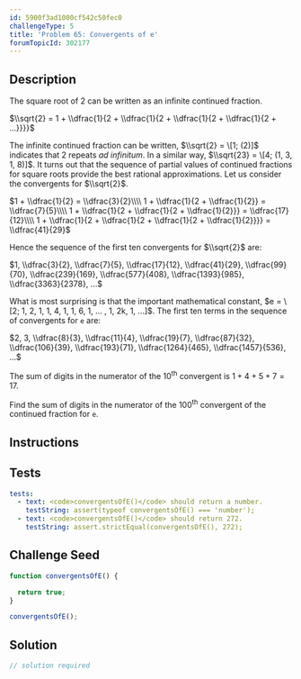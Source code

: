 ```yaml
---
id: 5900f3ad1000cf542c50fec0
challengeType: 5
title: 'Problem 65: Convergents of e'
forumTopicId: 302177
---
```


## Description

<section id='description'>

The square root of 2 can be written as an infinite continued fraction.

$\\sqrt{2} = 1 + \\dfrac{1}{2 + \\dfrac{1}{2 + \\dfrac{1}{2 + \\dfrac{1}{2 + ...}}}}$

The infinite continued fraction can be written, $\\sqrt{2} = \[1; (2)]$ indicates that 2 repeats *ad infinitum*. In a similar way, $\\sqrt{23} = \[4; (1, 3, 1, 8)]$. It turns out that the sequence of partial values of continued fractions for square roots provide the best rational approximations. Let us consider the convergents for $\\sqrt{2}$.

$1 + \\dfrac{1}{2} = \\dfrac{3}{2}\\\\ 1 + \\dfrac{1}{2 + \\dfrac{1}{2}} = \\dfrac{7}{5}\\\\ 1 + \\dfrac{1}{2 + \\dfrac{1}{2 + \\dfrac{1}{2}}} = \\dfrac{17}{12}\\\\ 1 + \\dfrac{1}{2 + \\dfrac{1}{2 + \\dfrac{1}{2 + \\dfrac{1}{2}}}} = \\dfrac{41}{29}$

Hence the sequence of the first ten convergents for $\\sqrt{2}$ are:

$1, \\dfrac{3}{2}, \\dfrac{7}{5}, \\dfrac{17}{12}, \\dfrac{41}{29}, \\dfrac{99}{70}, \\dfrac{239}{169}, \\dfrac{577}{408}, \\dfrac{1393}{985}, \\dfrac{3363}{2378}, ...$

What is most surprising is that the important mathematical constant, $e = \[2; 1, 2, 1, 1, 4, 1, 1, 6, 1, ... , 1, 2k, 1, ...]$. The first ten terms in the sequence of convergents for `e` are:

$2, 3, \\dfrac{8}{3}, \\dfrac{11}{4}, \\dfrac{19}{7}, \\dfrac{87}{32}, \\dfrac{106}{39}, \\dfrac{193}{71}, \\dfrac{1264}{465}, \\dfrac{1457}{536}, ...$

The sum of digits in the numerator of the 10<sup>th</sup> convergent is $1 + 4 + 5 + 7 = 17$.

Find the sum of digits in the numerator of the 100<sup>th</sup> convergent of the continued fraction for `e`.

</section>

## Instructions

<section id='instructions'>

</section>

## Tests

<section id='tests'>

```yml
tests:
  - text: <code>convergentsOfE()</code> should return a number.
    testString: assert(typeof convergentsOfE() === 'number');
  - text: <code>convergentsOfE()</code> should return 272.
    testString: assert.strictEqual(convergentsOfE(), 272);

```

</section>

## Challenge Seed

<section id='challengeSeed'>

<div id='js-seed'>

```js
function convergentsOfE() {

  return true;
}

convergentsOfE();
```

</div>

</section>

## Solution

<section id='solution'>

```js
// solution required
```

</section>
